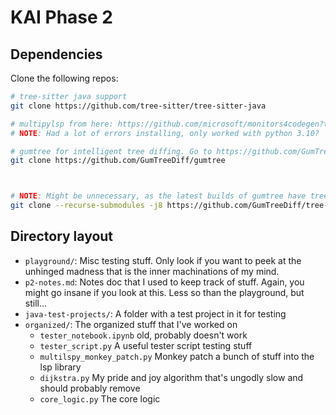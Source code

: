 # KAI Phase 2

## Dependencies

Clone the following repos:

```sh
# tree-sitter java support
git clone https://github.com/tree-sitter/tree-sitter-java

# multipylsp from here: https://github.com/microsoft/monitors4codegen?tab=readme-ov-file#4-multilspy
# NOTE: Had a lot of errors installing, only worked with python 3.10?

# gumtree for intelligent tree diffing. Go to https://github.com/GumTreeDiff/gumtree/wiki/Getting-Started for build instructions
git clone https://github.com/GumTreeDiff/gumtree



# NOTE: Might be unnecessary, as the latest builds of gumtree have tree-sitter support built in
git clone --recurse-submodules -j8 https://github.com/GumTreeDiff/tree-sitter-parser
```

## Directory layout

-  `playground/`: Misc testing stuff. Only look if you want to peek at the unhinged madness that is the inner machinations of my mind.
- `p2-notes.md`: Notes doc that I used to keep track of stuff. Again, you might go insane if you look at this. Less so than the playground, but still...
- `java-test-projects/`: A folder with a test project in it for testing
- `organized/`: The organized stuff that I've worked on
  - `tester_notebook.ipynb` old, probably doesn't work
  - `tester_script.py` A useful tester script testing stuff
  - `multilspy_monkey_patch.py` Monkey patch a bunch of stuff into the lsp library
  - `dijkstra.py` My pride and joy algorithm that's ungodly slow and should probably remove
  - `core_logic.py` The core logic